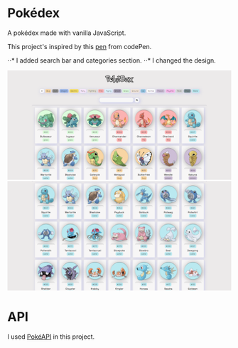 # Pokédex

A pokédex made with vanilla JavaScript.

This project's inspired by this [pen](https://codepen.io/FlorinPop17/pen/gOYZxyE) from codePen.

⋅⋅* I added search bar and categories section.
⋅⋅* I changed the design.


![alt text](https://github.com/yuiji/pokedex/blob/master/images/pokedex-1.png)
![alt text](https://github.com/yuiji/pokedex/blob/master/images/pokedex-2.png)


# API
I used [PokéAPI](https://pokeapi.co) in this project.



